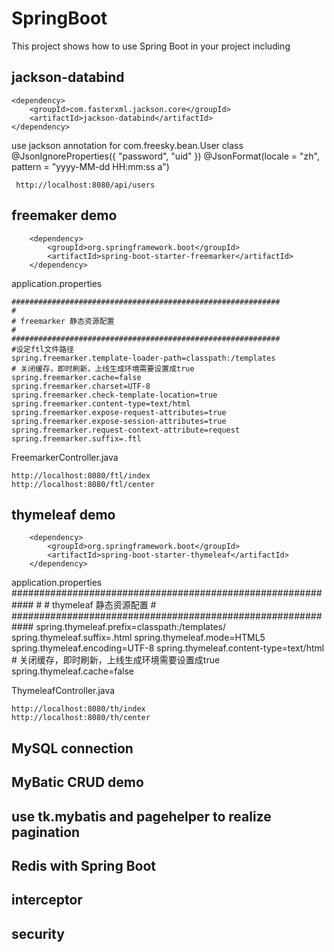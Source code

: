 # SpringBoot

This project  shows how to use Spring Boot in your project including

## jackson-databind
	<dependency>
		<groupId>com.fasterxml.jackson.core</groupId>
		<artifactId>jackson-databind</artifactId>
	</dependency>

  use jackson annotation for com.freesky.bean.User class
 	@JsonIgnoreProperties({ "password", "uid" })
  	@JsonFormat(locale = "zh", pattern = "yyyy-MM-dd HH:mm:ss a")
  
 	 http://localhost:8080/api/users

## freemaker demo
		<dependency>
			<groupId>org.springframework.boot</groupId>
			<artifactId>spring-boot-starter-freemarker</artifactId>
		</dependency>

application.properties

	############################################################
	#
	# freemarker 静态资源配置
	#
	############################################################
	#设定ftl文件路径
	spring.freemarker.template-loader-path=classpath:/templates
	# 关闭缓存，即时刷新，上线生成环境需要设置成true
	spring.freemarker.cache=false
	spring.freemarker.charset=UTF-8
	spring.freemarker.check-template-location=true
	spring.freemarker.content-type=text/html
	spring.freemarker.expose-request-attributes=true
	spring.freemarker.expose-session-attributes=true
	spring.freemarker.request-context-attribute=request
	spring.freemarker.suffix=.ftl

FreemarkerController.java

	http://localhost:8080/ftl/index
	http://localhost:8080/ftl/center

## thymeleaf demo
		<dependency>
			<groupId>org.springframework.boot</groupId>
			<artifactId>spring-boot-starter-thymeleaf</artifactId>
		</dependency>

application.properties
	############################################################
	#
	# thymeleaf 静态资源配置
	#
	############################################################
	spring.thymeleaf.prefix=classpath:/templates/
	spring.thymeleaf.suffix=.html
	spring.thymeleaf.mode=HTML5
	spring.thymeleaf.encoding=UTF-8
	spring.thymeleaf.content-type=text/html
	# 关闭缓存，即时刷新，上线生成环境需要设置成true
	spring.thymeleaf.cache=false

ThymeleafController.java

	http://localhost:8080/th/index
	http://localhost:8080/th/center

## MySQL connection
## MyBatic CRUD demo
## use tk.mybatis and pagehelper to realize pagination
## Redis with Spring Boot
## interceptor
## security
